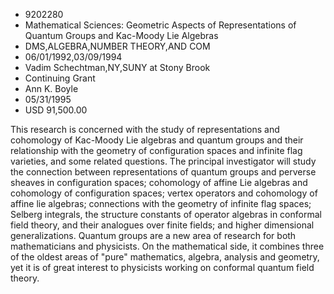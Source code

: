 
* 9202280
* Mathematical Sciences: Geometric Aspects of Representations of Quantum Groups and Kac-Moody Lie Algebras
* DMS,ALGEBRA,NUMBER THEORY,AND COM
* 06/01/1992,03/09/1994
* Vadim Schechtman,NY,SUNY at Stony Brook
* Continuing Grant
* Ann K. Boyle
* 05/31/1995
* USD 91,500.00

This research is concerned with the study of representations and cohomology of
Kac-Moody Lie algebras and quantum groups and their relationship with the
geometry of configuration spaces and infinite flag varieties, and some related
questions. The principal investigator will study the connection between
representations of quantum groups and perverse sheaves in configuration spaces;
cohomology of affine Lie algebras and cohomology of configuration spaces; vertex
operators and cohomology of affine lie algebras; connections with the geometry
of infinite flag spaces; Selberg integrals, the structure constants of operator
algebras in conformal field theory, and their analogues over finite fields; and
higher dimensional generalizations. Quantum groups are a new area of research
for both mathematicians and physicists. On the mathematical side, it combines
three of the oldest areas of "pure" mathematics, algebra, analysis and geometry,
yet it is of great interest to physicists working on conformal quantum field
theory.
